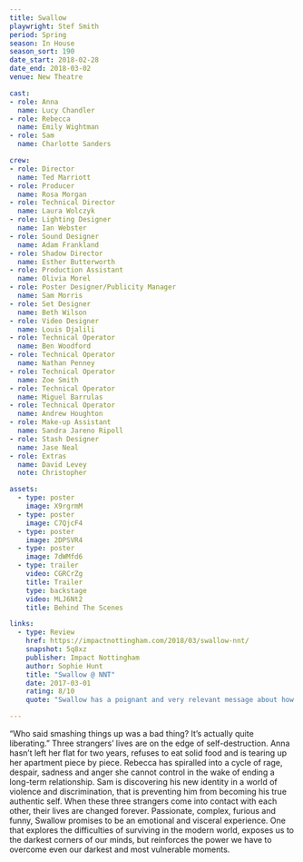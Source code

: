 ```yaml
---
title: Swallow
playwright: Stef Smith
period: Spring
season: In House
season_sort: 190
date_start: 2018-02-28
date_end: 2018-03-02
venue: New Theatre

cast:
- role: Anna
  name: Lucy Chandler
- role: Rebecca
  name: Emily Wightman
- role: Sam
  name: Charlotte Sanders

crew:
- role: Director
  name: Ted Marriott
- role: Producer
  name: Rosa Morgan
- role: Technical Director
  name: Laura Wolczyk
- role: Lighting Designer
  name: Ian Webster
- role: Sound Designer
  name: Adam Frankland
- role: Shadow Director
  name: Esther Butterworth
- role: Production Assistant
  name: Olivia Morel
- role: Poster Designer/Publicity Manager
  name: Sam Morris
- role: Set Designer
  name: Beth Wilson
- role: Video Designer
  name: Louis Djalili
- role: Technical Operator
  name: Ben Woodford
- role: Technical Operator
  name: Nathan Penney
- role: Technical Operator
  name: Zoe Smith
- role: Technical Operator
  name: Miguel Barrulas
- role: Technical Operator
  name: Andrew Houghton
- role: Make-up Assistant
  name: Sandra Jareno Ripoll
- role: Stash Designer
  name: Jase Neal
- role: Extras
  name: David Levey
  note: Christopher

assets:
  - type: poster
    image: X9rgrmM
  - type: poster
    image: C7QjcF4
  - type: poster
    image: 2DPSVR4
  - type: poster
    image: 7dWMfd6
  - type: trailer
    video: CGRCrZg
    title: Trailer
    type: backstage
    video: MLJ6Nt2
    title: Behind The Scenes

links:
  - type: Review
    href: https://impactnottingham.com/2018/03/swallow-nnt/
    snapshot: 5q8xz
    publisher: Impact Nottingham
    author: Sophie Hunt
    title: "Swallow @ NNT"
    date: 2017-03-01
    rating: 8/10
    quote: "Swallow has a poignant and very relevant message about how we view mental health as a society and, as reflected in the title, how we tend to bottle up or ‘swallow’ our emotions rather than communicating them. For that reason, it is definitely worth seeing."

---
```


“Who said smashing things up was a bad thing? It’s actually quite liberating.” Three strangers’ lives are on the edge of self-destruction. Anna hasn’t left her flat for two years, refuses to eat solid food and is tearing up her apartment piece by piece. Rebecca has spiralled into a cycle of rage, despair, sadness and anger she cannot control in the wake of ending a long-term relationship. Sam is discovering his new identity in a world of violence and discrimination, that is preventing him from becoming his true authentic self. When these three strangers come into contact with each other, their lives are changed forever. Passionate, complex, furious and funny, Swallow promises to be an emotional and visceral experience. One that explores the difficulties of surviving in the modern world, exposes us to the darkest corners of our minds, but reinforces the power we have to overcome even our darkest and most vulnerable moments.
